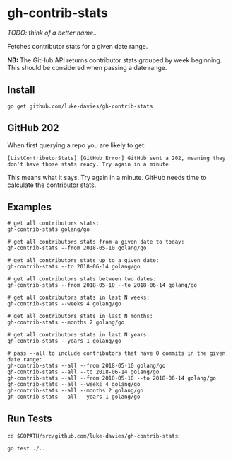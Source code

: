 # gh-contrib-stats

*TODO: think of a better name..*

Fetches contributor stats for a given date range.

**NB:** The GitHub API returns contributor stats grouped by week beginning. This should be considered when passing a date range.


## Install
`go get github.com/luke-davies/gh-contrib-stats`

## GitHub 202
When first querying a repo you are likely to get:

`[ListContributorStats] [GitHub Error] GitHub sent a 202, meaning they don't have those stats ready. Try again in a minute`

This means what it says. Try again in a minute. GitHub needs time to calculate the contributor stats.

## Examples
```
# get all contributors stats:
gh-contrib-stats golang/go

# get all contributors stats from a given date to today:
gh-contrib-stats --from 2018-05-10 golang/go

# get all contributors stats up to a given date:
gh-contrib-stats --to 2018-06-14 golang/go

# get all contributors stats between two dates:
gh-contrib-stats --from 2018-05-10 --to 2018-06-14 golang/go

# get all contributors stats in last N weeks:
gh-contrib-stats --weeks 4 golang/go

# get all contributors stats in last N months:
gh-contrib-stats --months 2 golang/go

# get all contributors stats in last N years:
gh-contrib-stats --years 1 golang/go

# pass --all to include contributors that have 0 commits in the given date range:
gh-contrib-stats --all --from 2018-05-10 golang/go
gh-contrib-stats --all --to 2018-06-14 golang/go
gh-contrib-stats --all --from 2018-05-10 --to 2018-06-14 golang/go
gh-contrib-stats --all --weeks 4 golang/go
gh-contrib-stats --all --months 2 golang/go
gh-contrib-stats --all --years 1 golang/go

```

## Run Tests

`cd $GOPATH/src/github.com/luke-davies/gh-contrib-stats`:

`go test ./...`
